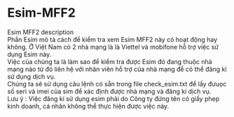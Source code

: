 # Esim-MFF2
Esim MFF2 description  
Phần Esim mô tả cách để kiểm tra xem Esim MFF2 này có hoạt động hay không. Ở Việt Nam có 2 nhà mạng là là Viettel và mobifone hỗ trợ việc sử dụng Esim này.  
Việc của chúng ta là làm sao để kiểm tra được Esim đó đang thuộc nhà mạng nào từ đó liên hệ với nhân viên hỗ trợ của nhà mạng để có thể đăng kí sử dụng dịch vụ.  
Chúng ta sẽ sử dụng câu lệnh có sẵn trong file check_esim.txt để lấy đưuọc số seri và imei của sim để xác định được nhà mạng và đăng kí dịch vụ.  
Lưu ý : Việc đăng kí sử dụng esim phải do Công ty đứng tên có giấy phep kinh doanh, cá nhân không thể thực hiện được việc này.  

